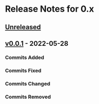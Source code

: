 # Release Notes for 0.x

## [Unreleased](https://github.com/JackBello/lara-io/compare)

## [v0.0.1](https://github.com/JackBello/lara-io/compare) - 2022-05-28

### Commits Added
<!-- - Commit add ([#42401](https://github.com/JackBello/lara-io/pull/)) -->

### Commits Fixed
<!-- - Commit fix ([#42434](https://github.com/JackBello/lara-io/pull/)) -->

### Commits Changed
<!-- - Commit changed ([#42426](https://github.com/JackBello/lara-io/pull/)) -->

### Commits Removed
<!-- - Commit removed ([#42427](https://github.com/JackBello/lara-io/pull/)) -->
